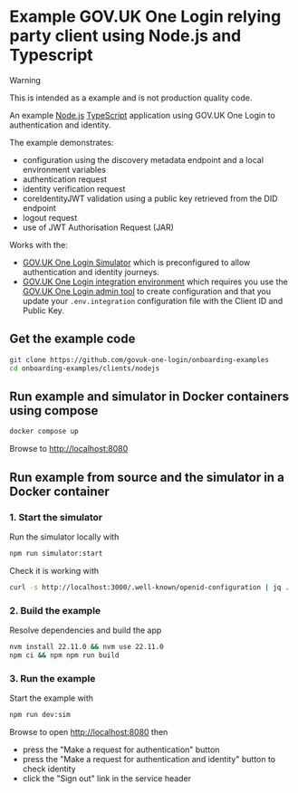 # Example GOV.UK One Login relying party client using Node.js and Typescript

> [!WARNING]
> This is intended as a example and is not production quality code.

An example [Node.js](https://nodejs.org/) [TypeScript](https://www.typescriptlang.org/) application using GOV.UK One Login to authentication and identity.

The example demonstrates:

- configuration using the discovery metadata endpoint and a local environment variables
- authentication request
- identity verification request
- coreIdentityJWT validation using a public key retrieved from the DID endpoint
- logout request
- use of JWT Authorisation Request (JAR)

Works with the:

- [GOV.UK One Login Simulator](https://github.com/govuk-one-login/simulator)
which is preconfigured to allow authentication and identity journeys.
- [GOV.UK One Login integration environment](https://docs.sign-in.service.gov.uk/before-integrating/register-and-manage-your-service/) which requires you use the [GOV.UK One Login admin tool](https://admin.sign-in.service.gov.uk/register/enter-email-address) to create configuration and that you update your `.env.integration` configuration file with the Client ID and Public Key.

## Get the example code

```bash
git clone https://github.com/govuk-one-login/onboarding-examples
cd onboarding-examples/clients/nodejs
```

## Run example and simulator in Docker containers using compose

```bash
docker compose up 
```

Browse to [http://localhost:8080](http://localhost:8080)

## Run example from source and the simulator in a Docker container

### 1. Start the simulator

Run the simulator locally with

```bash
npm run simulator:start 
```

Check it is working with

```bash
curl -s http://localhost:3000/.well-known/openid-configuration | jq .
```

### 2. Build the example

Resolve dependencies and build the app

```bash
nvm install 22.11.0 && nvm use 22.11.0
npm ci && npm npm run build
```

### 3. Run the example

Start the example with

```bash
npm run dev:sim
```

Browse to open [http://localhost:8080](http://localhost:8080) then

- press the "Make a request for authentication" button
- press the "Make a request for authentication and identity" button to check identity
- click the "Sign out" link in the service header
